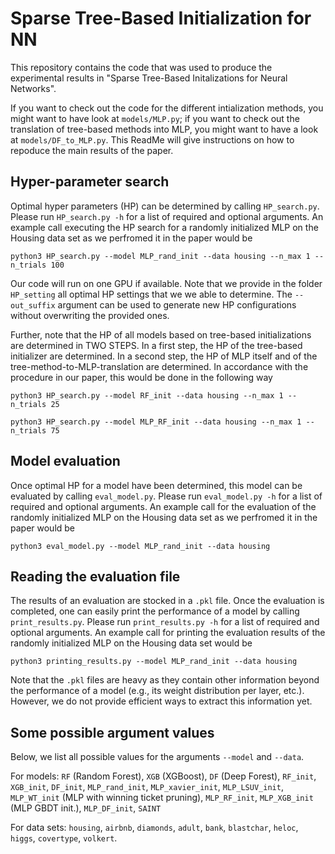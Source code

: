 # Sparse Tree-Based Initialization for NN
This repository contains the code that was used to produce the experimental results in "Sparse Tree-Based Initalizations for Neural Networks".

If you want to check out the code for the different intialization methods, you might want to have look at `models/MLP.py`; if you want to check out the translation of tree-based methods into MLP, you might want to have a look at `models/DF_to_MLP.py`. This ReadMe will give instructions on how to repoduce the main results of the paper.

## Hyper-parameter search
Optimal hyper parameters (HP) can be determined by calling `HP_search.py`. Please run `HP_search.py -h` for a list of required and optional arguments. An example call executing the HP search for a randomly initialized MLP on the Housing data set as we perfromed it in the paper would be

```python3 HP_search.py --model MLP_rand_init --data housing --n_max 1 --n_trials 100```

Our code will run on one GPU if available. Note that we provide in the folder `HP_setting` all optimal HP settings that we we able to determine. The `--out_suffix` argument can be used to generate new HP configurations without overwriting the provided ones.

Further, note that the HP of all models based on tree-based initializations are determined in TWO STEPS. In a first step, the HP of the tree-based initializer are determined. In a second step, the HP of MLP itself and of the tree-method-to-MLP-translation are determined. In accordance with the procedure in our paper, this would be done in the following way

```python3 HP_search.py --model RF_init --data housing --n_max 1 --n_trials 25```

```python3 HP_search.py --model MLP_RF_init --data housing --n_max 1 --n_trials 75```

## Model evaluation
Once optimal HP for a model have been determined, this model can be evaluated by calling `eval_model.py`. Please run `eval_model.py -h` for a list of required and optional arguments. An example call for the evaluation of the randomly initialized MLP on the Housing data set as we perfromed it in the paper would be

```python3 eval_model.py --model MLP_rand_init --data housing```

## Reading the evaluation file
The results of an evaluation are stocked in a `.pkl` file. Once the evaluation is completed, one can easily print the performance of a model by calling `print_results.py`. Please run `print_results.py -h` for a list of required and optional arguments. An example call for printing the evaluation results of the randomly initialized MLP on the Housing data set would be

```python3 printing_results.py --model MLP_rand_init --data housing```

Note that the `.pkl` files are heavy as they contain other information beyond the performance of a model (e.g., its weight distribution per layer, etc.). However, we do not provide efficient ways to extract this information yet.

## Some possible argument values
Below, we list all possible values for the arguments `--model` and `--data`.

For models: `RF` (Random Forest), `XGB` (XGBoost), `DF` (Deep Forest), `RF_init`, `XGB_init`, `DF_init`, `MLP_rand_init`, `MLP_xavier_init`, `MLP_LSUV_init`, `MLP_WT_init` (MLP with winning ticket pruning), `MLP_RF_init`, `MLP_XGB_init` (MLP GBDT init.), `MLP_DF_init`, `SAINT`

For data sets: `housing`, `airbnb`, `diamonds`, `adult`, `bank`, `blastchar`, `heloc`, `higgs`, `covertype`, `volkert`.